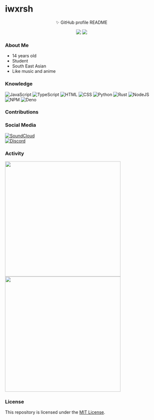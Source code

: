 # iwxrsh

<div align="center">
  <p>✨ GitHub profile README</p>
  <img src="https://komarev.com/ghpvc/?username=iwxrsh&color=dc143c&style=flat-square" />
  <img src="https://img.shields.io/github/license/iwxrsh/iwxrsh.svg?style=flat-square" />
</div>

### About Me

- 14 years old
- Student
- South East Asian
- Like music and anime

### Knowledge

![JavaScript](https://img.shields.io/badge/JavaScript-323330?style=for-the-badge&logo=javascript&logoColor=F7DF1E)
![TypeScript](https://img.shields.io/badge/TypeScript-007ACC?style=for-the-badge&logo=typescript&logoColor=white)
![HTML](https://img.shields.io/badge/HTML-239120?style=for-the-badge&logo=html5&logoColor=white)
![CSS](https://img.shields.io/badge/CSS-239120?&style=for-the-badge&logo=css3&logoColor=white)
![Python](https://img.shields.io/badge/Python-3776AB?style=for-the-badge&logo=python&logoColor=white)
![Rust](https://img.shields.io/badge/Rust-black?style=for-the-badge&logo=rust&logoColor=#E57324)
![NodeJS](https://img.shields.io/badge/Node.js-339933?style=for-the-badge&logo=nodedotjs&logoColor=white)
![NPM](https://img.shields.io/badge/npm-CB3837?style=for-the-badge&logo=npm&logoColor=white)
![Deno](https://img.shields.io/badge/Deno.JS-464647?style=for-the-badge&logo=deno&logoColor=white)

### Contributions

### Social Media

[![SoundCloud](https://img.shields.io/badge/SoundCloud-FF3300?style=for-the-badge&logo=soundcloud&logoColor=white)](https://soundcloud.com/iwxrsh)\
[![Discord](https://img.shields.io/badge/Discord-7289DA?style=for-the-badge&logo=discord&logoColor=white)](https://discordapp.com/users/870312139976507392)

### Activity

<img src="https://github-readme-stats.vercel.app/api?username=iwxrsh&show_icons=true&theme=radical&hide_border=true" width="380" />
<br />
<img src="https://github-readme-stats.vercel.app/api/top-langs/?username=iwxrsh&layout=compact&theme=radical&langs_count=8&hide_border=true" width="380" />

### License

This repository is licensed under the [MIT License](./LICENSE).
